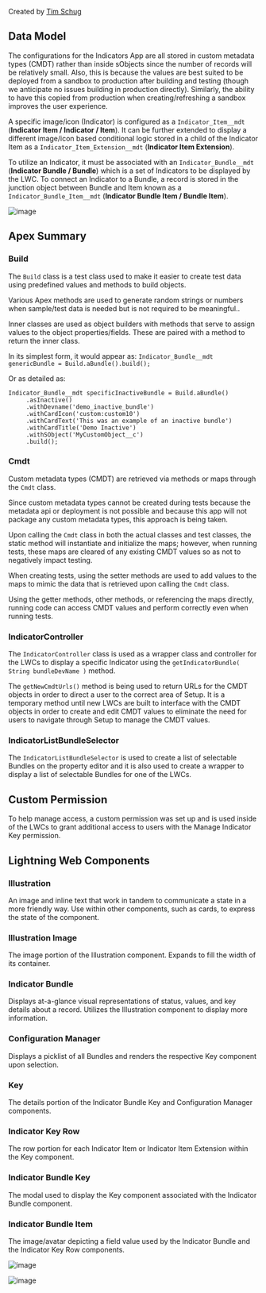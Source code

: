 Created by [Tim Schug](https://github.com/tschug)

## Data Model 
The configurations for the Indicators App are all stored in custom metadata types (CMDT) rather than inside sObjects since the number of records will be relatively small.  Also, this is because the values are best suited to be deployed from a sandbox to production after building and testing (though we anticipate no issues building in production directly).  Similarly, the ability to have this copied from production when creating/refreshing a sandbox improves the user experience.

A specific image/icon (Indicator) is configured as a `Indicator_Item__mdt` (**Indicator Item / Indicator / Item**).  It can be further extended to display a different image/icon based conditional logic stored in a child of the Indicator Item as a `Indicator_Item_Extension__mdt` (**Indicator Item Extension**).

To utilize an Indicator, it must be associated with an `Indicator_Bundle__mdt` (**Indicator Bundle / Bundle**) which is a set of Indicators to be displayed by the LWC.  To connect an Indicator to a Bundle, a record is stored in the junction object between Bundle and Item known as a ``Indicator_Bundle_Item__mdt`` (**Indicator Bundle Item / Bundle Item**).

![image](https://github.com/SFDO-Community/Salesforce-Indicators/assets/2966583/638907ca-fd23-43e7-9001-aa3e96ffbddc)

## Apex Summary
### Build
The `Build` class is a test class used to make it easier to create test data using predefined values and methods to build objects.

Various Apex methods are used to generate random strings or numbers when sample/test data is needed but is not required to be meaningful..

Inner classes are used as object builders with methods that serve to assign values to the object properties/fields.  These are paired with a method to return the inner class.

In its simplest form, it would appear as:
```Indicator_Bundle__mdt genericBundle = Build.aBundle().build();```


Or as detailed as:
```
Indicator_Bundle__mdt specificInactiveBundle = Build.aBundle()
     .asInactive()
     .withDevname('demo_inactive_bundle')
     .withCardIcon('custom:custom10')
     .withCardText('This was an example of an inactive bundle')
     .withCardTitle('Demo Inactive')
     .withSObject('MyCustomObject__c')
     .build();
```
### Cmdt
Custom metadata types (CMDT) are retrieved via methods or maps through the `Cmdt` class.

Since custom metadata types cannot be created during tests because the metadata api or deployment is not possible and because this app will not package any custom metadata types, this approach is being taken.

Upon calling the `Cmdt` class in both the actual classes and test classes, the static method will instantiate and initialize the maps; however, when running tests, these maps are cleared of any existing CMDT values so as not to negatively impact testing.

When creating tests, using the setter methods are used to add values to the maps to mimic the data that is retrieved upon calling the `Cmdt` class.

Using the getter methods, other methods, or referencing the maps directly, running code can access CMDT values and perform correctly even when running tests.  

### IndicatorController
The `IndicatorController` class is used as a wrapper class and controller for the LWCs to display a specific Indicator using the `getIndicatorBundle( String bundleDevName )` method.

The `getNewCmdtUrls()` method is being used to return URLs for the CMDT objects in order to direct a user to the correct area of Setup. It is a temporary method until new LWCs are built to interface with the CMDT objects in order to create and edit CMDT values to eliminate the need for users to navigate through Setup to manage the CMDT values.

### IndicatorListBundleSelector
The `IndicatorListBundleSelector` is used to create a list of selectable Bundles on the property editor and it is also used to create a wrapper to display a list of selectable Bundles for one of the LWCs.

## Custom Permission
To help manage access, a custom permission was set up and is used inside of the LWCs to grant additional access to users with the Manage Indicator Key permission.

## Lightning Web Components

### Illustration
An image and inline text that work in tandem to communicate a state in a more friendly way. Use within other components, such as cards, to express the state of the component.

### Illustration Image
The image portion of the Illustration component. Expands to fill the width of its container.

### Indicator Bundle
Displays at-a-glance visual representations of status, values, and key details about a record. Utilizes the Illustration component to display more information.

### Configuration Manager
Displays a picklist of all Bundles and renders the respective Key component upon selection.

### Key
The details portion of the Indicator Bundle Key and Configuration Manager components.

### Indicator Key Row
The row portion for each Indicator Item or Indicator Item Extension within the Key component.

### Indicator Bundle Key
The modal used to display the Key component associated with the Indicator Bundle component.

### Indicator Bundle Item
The image/avatar depicting a field value used by the Indicator Bundle and the Indicator Key Row components. 

![image](https://github.com/SFDO-Community/Salesforce-Indicators/assets/2966583/8e37df18-5951-47c4-8c91-66bddb064413)
 
![image](https://github.com/SFDO-Community/Salesforce-Indicators/assets/2966583/368e956f-b92c-465d-be10-f187525688a6)


